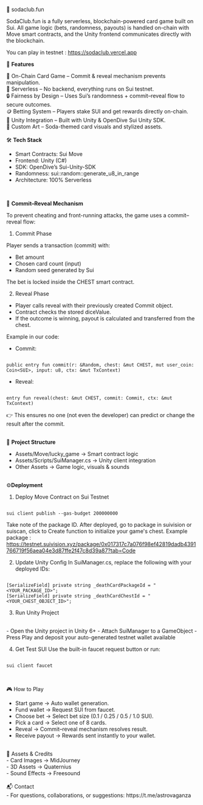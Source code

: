 🧃 sodaclub.fun

SodaClub.fun is a fully serverless, blockchain-powered card game built on Sui.
All game logic (bets, randomness, payouts) is handled on-chain with Move smart contracts, and the Unity frontend communicates directly with the blockchain.

You can play in testnet : https://sodaclub.vercel.app

🚀 <b>Features</b>

🎴 On-Chain Card Game – Commit & reveal mechanism prevents manipulation.<br/>
💸 Serverless – No backend, everything runs on Sui testnet.<br/>
🔒 Fairness by Design – Uses Sui’s randomness + commit–reveal flow to secure outcomes.<br/>
🪙 Betting System – Players stake SUI and get rewards directly on-chain.<br/>
🧩 Unity Integration – Built with Unity & OpenDive Sui Unity SDK.<br/>
🎨 Custom Art – Soda-themed card visuals and stylized assets.<br/>
<br/>
🛠️ <b>Tech Stack</b>

- Smart Contracts: Sui Move<br/>
- Frontend: Unity (C#)<br/>
- SDK: OpenDive’s Sui-Unity-SDK<br/>
- Randomness: sui::random::generate_u8_in_range<br/>
- Architecture: 100% Serverless<br/>
<br/>

🔐 <b>Commit–Reveal Mechanism</b>

To prevent cheating and front-running attacks, the game uses a commit–reveal flow:

1. Commit Phase

Player sends a transaction (commit) with:

- Bet amount
- Chosen card count (input)
- Random seed generated by Sui

The bet is locked inside the CHEST smart contract.

2. Reveal Phase

- Player calls reveal with their previously created Commit object.
- Contract checks the stored diceValue.
- If the outcome is winning, payout is calculated and transferred from the chest.

Example in our code:

- Commit:
<pre><code class="language-rust">
public entry fun commit(r: &Random, chest: &mut CHEST, mut user_coin: Coin&lt;SUI&gt;, input: u8, ctx: &mut TxContext)
</code></pre>

- Reveal:
<pre><code class="language-rust">
entry fun reveal(chest: &mut CHEST, commit: Commit, ctx: &mut TxContext)
</code></pre>
👉 This ensures no one (not even the developer) can predict or change the result after the commit.

<br/>
📂 <b>Project Structure</b>

- Assets/Move/lucky_game → Smart contract logic
- Assets/Scripts/SuiManager.cs → Unity client integration
- Other Assets → Game logic, visuals & sounds
<br/><br/>

⚙️<b>Deployment</b>
<br/>
1. Deploy Move Contract on Sui Testnet
<pre><code class="language-bash">
sui client publish --gas-budget 200000000
</code></pre>
Take note of the package ID. After deployed, go to package in suivision or suiscan, click to Create function to initialize your game's chest. 
Example package : https://testnet.suivision.xyz/package/0x017317c7a076f98ef42819dadb4391766719f56aea04e3d87ffe2f47c8d39a87?tab=Code

2. Update Unity Config
In SuiManager.cs, replace the following with your deployed IDs:
<pre><code class="language-csharp">
[SerializeField] private string _deathCardPackageId = "&lt;YOUR_PACKAGE_ID&gt;";
[SerializeField] private string _deathCardChestId = "&lt;YOUR_CHEST_OBJECT_ID&gt;";
</code></pre>

3. Run Unity Project
<br/>
- Open the Unity project in Unity 6+
- Attach SuiManager to a GameObject
- Press Play and deposit your auto-generated testnet wallet available

4. Get Test SUI
Use the built-in faucet request button or run:
<pre><code class="language-bash">
sui client faucet
</code></pre>
<br/>

🎮 How to Play
<br/>
- Start game → Auto wallet generation.
- Fund wallet → Request SUI from faucet.
- Choose bet → Select bet size (0.1 / 0.25 / 0.5 / 1.0 SUI).
- Pick a card → Select one of 8 cards.
- Reveal → Commit–reveal mechanism resolves result.
- Receive payout → Rewards sent instantly to your wallet.
<br/>
🎨 Assets & Credits
<br/>
- Card Images → MidJourney<br/>
- 3D Assets → Quaternius<br/>
- Sound Effects → Freesound<br/>
<br/>
📬 Contact
<br/>
- For questions, collaborations, or suggestions: https://t.me/astrovaganza
